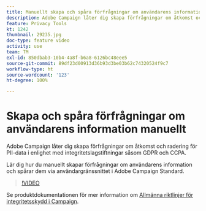 ```yaml
---
title: Manuellt skapa och spåra förfrågningar om användarens information via användargränssnittet i Adobe Campaign
description: Adobe Campaign låter dig skapa förfrågningar om åtkomst och radering för PII-data i enlighet med integritetslagstiftningar såsom GDPR och CCPA. Lär dig hur du manuellt skapar förfrågningar om användarens information och spårar dem via användargränssnittet i Adobe Campaign Standard.
feature: Privacy Tools
kt: 1242
thumbnail: 29235.jpg
doc-type: feature video
activity: use
team: TM
exl-id: 850dbab3-10b4-4a8f-b6a8-6126bc48eee5
source-git-commit: 89df23d00913d36b93d3be03b62c74320524f9c7
workflow-type: ht
source-wordcount: '123'
ht-degree: 100%

---
```


# Skapa och spåra förfrågningar om användarens information manuellt

Adobe Campaign låter dig skapa förfrågningar om åtkomst och radering för PII-data i enlighet med integritetslagstiftningar såsom GDPR och CCPA.

Lär dig hur du manuellt skapar förfrågningar om användarens information och spårar dem via användargränssnittet i Adobe Campaign Standard.

>[!VIDEO](https://video.tv.adobe.com/v/29235?quality=12&learn=on)

Se produktdokumentationen för mer information om [Allmänna riktlinjer för integritetsskydd i Campaign](https://experienceleague.adobe.com/docs/campaign-standard/using/getting-started/privacy/privacy-management.html?lang=sv).
